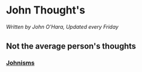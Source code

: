 # John Thought's


###### Written by John O'Hara, Updated every Friday 

## Not the average person's thoughts 

### [Johnisms](https://github.com/jpohara12/JOHN/blob/master/Johnism)



